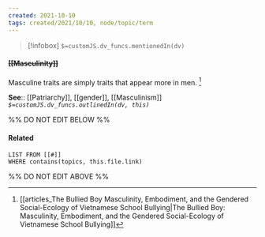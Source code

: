 ```yaml
---
created: 2021-10-10
tags: created/2021/10/10, node/topic/term
---
```

> [!infobox]
`$=customJS.dv_funcs.mentionedIn(dv)`

#### <s class="topic-title">[[Masculinity]]</s>


Masculine traits are simply traits that appear more in men. [^1]

**See**:: [[Patriarchy]], [[gender]], [[Masculinism]]
*`$=customJS.dv_funcs.outlinedIn(dv, this)`*

%% DO NOT EDIT BELOW %%
#### Related 
```dataview
LIST FROM [[#]]
WHERE contains(topics, this.file.link)
```
%% DO NOT EDIT ABOVE %%
[^1]: [[articles_The Bullied Boy Masculinity, Embodiment, and the Gendered Social-Ecology of Vietnamese School Bullying|The Bullied Boy: Masculinity, Embodiment, and the Gendered Social-Ecology of Vietnamese School Bullying]]